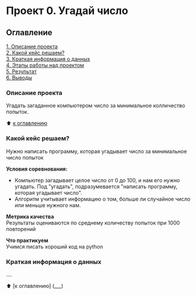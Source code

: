 # Проект 0. Угадай число  
  
## Оглавление  
[1. Описание проекта](___)  
[2. Какой кейс решаем?](___)  
[3. Краткая информация о данных](___)  
[4. Этапы работы над проектом](___)  
[5. Результат](___)  
[6. Выводы](___)  
  
### Описание проекта  
Угадать загаданное компьютером число за минимальное колличество попыток.  
  
:arrow_up: [к оглавлению](___)  
  
  
### Какой кейс решаем?  
Нужно написать программу, которая угадывает число за минимальное число попыток  
  
**Условия соревнования:**  
- Компьютер загадывает целое число от 0 до 100, и нам его нужно угадать. Под "угадать", подразумевается "написать программу, которая угадывает число".  
- Алгоритм учитывает информацию о том, больше ли случайное число или меньше нужного нам.  
  
**Метрика качества**  
Результаты оцениваются по среднему количеству попыток при 1000 повторений  
  
**Что практикуем**  
Учимся писать хороший код на python  
  
  
### Краткая информация о данных  
....  
  
:arrow_up: [к оглавлению] (___)  